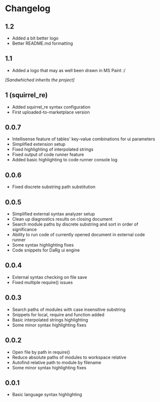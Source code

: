 # Changelog

## 1.2
* Added a bit better logo
* Better README.md formatting

## 1.1
* Added a logo that may as well been drawn in MS Paint :/

*[Sandwhiched inherits the project]*

## 1 (squirrel_re)
* Added squirrel_re syntax configuration
* First uploaded-to-marketplace version

## 0.0.7
* Intellisense feature of tables' key-value combinations for ui parameters
* Simplified extension setup
* Fixed highlighting of interpolated strings
* Fixed output of code runner feature
* Added basic highlighting to code runner console log

## 0.0.6
* Fixed discrete substring path substitution

## 0.0.5
* Simplified external syntax analyzer setup
* Clean up diagnostics results on closing document
* Search module paths by discrete substring and sort in order of significance
* Ability to run code of currently opened document in external code runner
* Some syntax highlighting fixes
* Code snippets for DaRg ui engine

## 0.0.4
* External syntax checking on file save
* Fixed multiple require() issues

## 0.0.3
* Search paths of modules with case insensitive substring
* Snippets for local, require and function added
* Basic interpolated strings highlighting
* Some minor syntax highlighting fixes

## 0.0.2
* Open file by path in require()
* Reduce absolute paths of modules to workspace relative
* Autofind relative path to module by filename
* Some minor syntax highlighting fixes

## 0.0.1
* Basic language syntax highlighting
